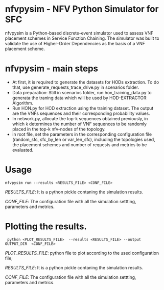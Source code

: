 # nfvpysim - NFV Python Simulator for SFC
 
nfvpysim is a Python-based discrete-event simulator used to assess VNF placement schemes in Service Function Chaining. The simulator was built to validate the use of Higher-Order Dependencies as the basis of a VNF placement scheme. 



# nfvpysim - main steps

* At first, it is required to generate the datasets for HODs extraction. To do that, use generate_requests_trace_drive.py in scenarios folder. 
* Data preparation: Still in scenarios folder, run hon_training_data.py to generata the traning data which will be used by HOD-EXTRACTOR Algorithm. 
* Run HON.py for HOD extraction using the training dataset. The output are the VNFs sequences and their corresponding probability values. 
* In network.py, allocate the top-k sequences obtained previously, in which k determines the number of VNF sequences to be randomly placed in the top-k nfv-nodes of the topology. 
* in root file, set the parameters in the corresponding configuration file (random_sfc, sfc_by_len or var_len_sfc), including the topologies used, the placement schemes and number of requests and metrics to be evaluated. 

# Usage

```
nfvpysim run --results <RESULTS_FILE> <CONF_FILE>
```

*RESULTS_FILE*: It is a python pickle contaning the simulation results.

*CONF_FILE*: The configuration file with all the simulation settting, parameters and metrics. 

# Plotting the results.

``` 
 python <PLOT_RESULTS_FILE>  --results <RESULTS_FILE> --output OUTPUT_DIR  <CONF_FILE>
```

*PLOT_RESULTS_FILE*: python file to plot according to the used configuration file;

*RESULTS_FILE*: It is a python pickle contaning the simulation results.

*CONF_FILE*: The configuration file with all the simulation settting, parameters and metrics
